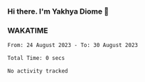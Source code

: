 ### Hi there. I'm Yakhya Diome 👋

### WAKATIME
<!--START_SECTION:waka-->

```txt
From: 24 August 2023 - To: 30 August 2023

Total Time: 0 secs

No activity tracked
```

<!--END_SECTION:waka-->
